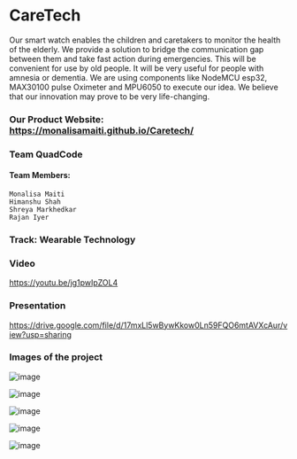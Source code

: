 # CareTech
Our smart watch enables the children and caretakers to monitor the health of the elderly. We provide a solution to bridge the communication gap between them and take fast action during emergencies. This will be convenient for use by old people. It will be very useful for people with amnesia or dementia. We are using components like NodeMCU esp32, MAX30100 pulse Oximeter and MPU6050 to execute our idea. We believe that our innovation may prove to be very life-changing. 

### Our Product Website: https://monalisamaiti.github.io/Caretech/

### Team QuadCode
#### Team Members:
    Monalisa Maiti 
    Himanshu Shah
    Shreya Markhedkar 
    Rajan Iyer
    
### Track: Wearable Technology

### Video
https://youtu.be/jg1pwIpZOL4

### Presentation
https://drive.google.com/file/d/17mxLl5wBywKkow0Ln59FQO6mtAVXcAur/view?usp=sharing

### Images of the project
![image](https://user-images.githubusercontent.com/81920073/127728438-690267d1-cd3d-49da-95ab-303f833467dc.png)

![image](https://user-images.githubusercontent.com/81920073/127728459-8896529d-cf48-4f2c-bb91-3481a1f6c930.png)

![image](https://user-images.githubusercontent.com/81920073/127728475-251588f5-c130-45d0-bcbb-ee8935c86cd0.png)


![image](https://user-images.githubusercontent.com/81920073/127728456-7f36db38-3959-4310-b676-29508470c84c.png)

![image](https://user-images.githubusercontent.com/81920073/127728465-c8ca021d-a939-456c-bd1d-3a5402550105.png)
